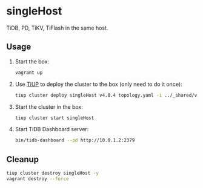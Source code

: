 # singleHost

TiDB, PD, TiKV, TiFlash in the same host.

## Usage

1. Start the box:

   ```bash
   vagrant up
   ```

1. Use [TiUP](https://tiup.io/) to deploy the cluster to the box (only need to do it once):

   ```bash
   tiup cluster deploy singleHost v4.0.4 topology.yaml -i ../_shared/vagrant_key -y --user vagrant
   ```

1. Start the cluster in the box:

   ```bash
   tiup cluster start singleHost
   ```

1. Start TiDB Dashboard server:

   ```bash
   bin/tidb-dashboard --pd http://10.0.1.2:2379
   ```

## Cleanup

```bash
tiup cluster destroy singleHost -y
vagrant destroy --force
```
